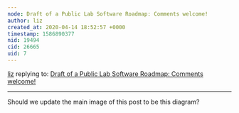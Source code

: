 ```yaml
---
node: Draft of a Public Lab Software Roadmap: Comments welcome!
author: liz
created_at: 2020-04-14 18:52:57 +0000
timestamp: 1586890377
nid: 19494
cid: 26665
uid: 7
---
```




[liz](../profile/liz) replying to: [Draft of a Public Lab Software Roadmap: Comments welcome!](../notes/warren/05-22-2019/draft-of-a-public-lab-software-roadmap-comments-welcome)

----
Should we update the main image of this post to be this diagram? 